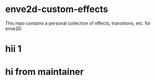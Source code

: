 # enve2d-custom-effects


This repo contains a personal collection of effects, transitions, etc. for enve2D.

# hii 1

# hi from maintainer
